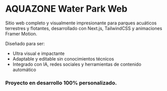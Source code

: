 # AQUAZONE Water Park Web

Sitio web completo y visualmente impresionante para parques acuáticos terrestres y flotantes, desarrollado con Next.js, TailwindCSS y animaciones Framer Motion.  

Diseñado para ser:
- Ultra visual e impactante  
- Adaptable y editable sin conocimientos técnicos  
- Integrado con IA, redes sociales y herramientas de contenido automático  

### Proyecto en desarrollo 100% personalizado.
